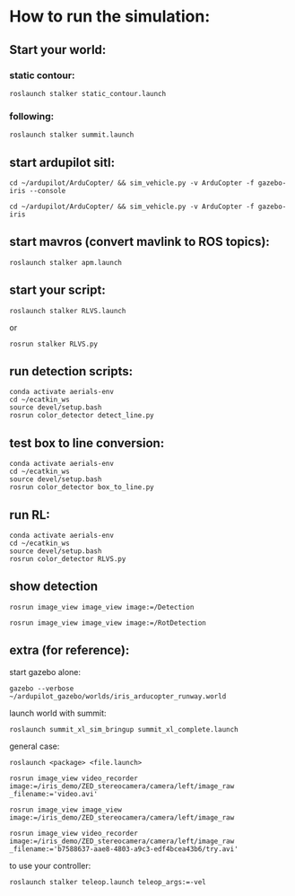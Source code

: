 # How to run the simulation:
## Start your world:
### static contour:
```
roslaunch stalker static_contour.launch
```
### following:
```
roslaunch stalker summit.launch
```
## start ardupilot sitl:
```
cd ~/ardupilot/ArduCopter/ && sim_vehicle.py -v ArduCopter -f gazebo-iris --console
```
```
cd ~/ardupilot/ArduCopter/ && sim_vehicle.py -v ArduCopter -f gazebo-iris
```
## start mavros (convert mavlink to ROS topics):
```
roslaunch stalker apm.launch
```
## start your script:
```
roslaunch stalker RLVS.launch
```
or
```
rosrun stalker RLVS.py
```
## run detection scripts:
```
conda activate aerials-env
cd ~/ecatkin_ws
source devel/setup.bash
rosrun color_detector detect_line.py
```
## test box to line conversion:
```
conda activate aerials-env
cd ~/ecatkin_ws
source devel/setup.bash
rosrun color_detector box_to_line.py
```
## run RL:
```
conda activate aerials-env
cd ~/ecatkin_ws
source devel/setup.bash
rosrun color_detector RLVS.py
```
## show detection
```
rosrun image_view image_view image:=/Detection
```
```
rosrun image_view image_view image:=/RotDetection
```

## extra (for reference):
start gazebo alone:
```
gazebo --verbose ~/ardupilot_gazebo/worlds/iris_arducopter_runway.world
```
launch world with summit:
```
roslaunch summit_xl_sim_bringup summit_xl_complete.launch
```
general case:
```
roslaunch <package> <file.launch>
```
```
rosrun image_view video_recorder image:=/iris_demo/ZED_stereocamera/camera/left/image_raw _filename:='video.avi'
```
```
rosrun image_view image_view image:=/iris_demo/ZED_stereocamera/camera/left/image_raw
```
```
rosrun image_view video_recorder image:=/iris_demo/ZED_stereocamera/camera/left/image_raw _filename:='b7588637-aae8-4803-a9c3-edf4bcea43b6/try.avi'
```
to use your controller: 
```
roslaunch stalker teleop.launch teleop_args:=-vel
```



